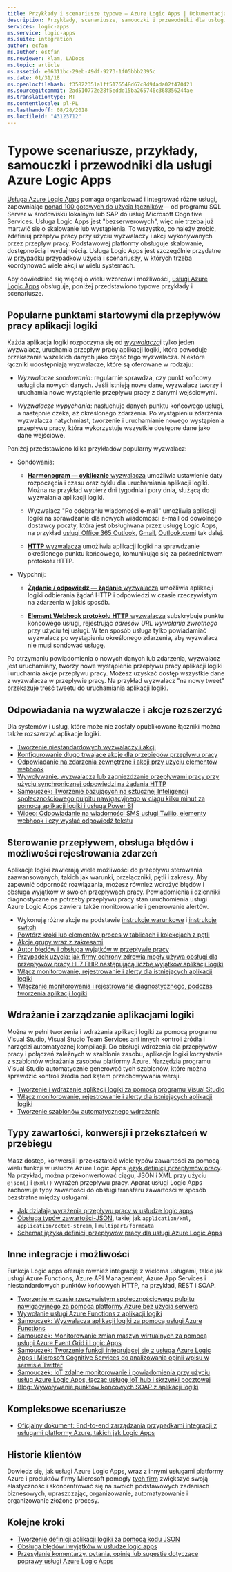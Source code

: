 ```yaml
---
title: Przykłady i scenariusze typowe — Azure Logic Apps | Dokumentacja firmy Microsoft
description: Przykłady, scenariusze, samouczki i przewodniki dla usługi Azure Logic Apps
services: logic-apps
ms.service: logic-apps
ms.suite: integration
author: ecfan
ms.author: estfan
ms.reviewer: klam, LADocs
ms.topic: article
ms.assetid: e06311bc-29eb-49df-9273-1f05bbb2395c
ms.date: 01/31/18
ms.openlocfilehash: f35822351a1ff5176548d67c8d94ada02f470421
ms.sourcegitcommit: 2ad510772e28f5eddd15ba265746c368356244ae
ms.translationtype: MT
ms.contentlocale: pl-PL
ms.lasthandoff: 08/28/2018
ms.locfileid: "43123712"
---
```

# <a name="common-scenarios-examples-tutorials-and-walkthroughs-for-azure-logic-apps"></a>Typowe scenariusze, przykłady, samouczki i przewodniki dla usługi Azure Logic Apps

[Usługa Azure Logic Apps](../logic-apps/logic-apps-overview.md) pomaga organizować i integrować różne usługi, zapewniając [ponad 100 gotowych do użycia łączników](../connectors/apis-list.md)— od programu SQL Server w środowisku lokalnym lub SAP do usług Microsoft Cognitive Services. Usługa Logic Apps jest "bezserwerowych", więc nie trzeba już martwić się o skalowanie lub wystąpienia. To wszystko, co należy zrobić, zdefiniuj przepływ pracy przy użyciu wyzwalaczy i akcji wykonywanych przez przepływ pracy. Podstawowej platformy obsługuje skalowanie, dostępnością i wydajnością. Usługa Logic Apps jest szczególnie przydatne w przypadku przypadków użycia i scenariuszy, w których trzeba koordynować wiele akcji w wielu systemach.

Aby dowiedzieć się więcej o wielu wzorców i możliwości, [usługi Azure Logic Apps](../logic-apps/logic-apps-overview.md) obsługuje, poniżej przedstawiono typowe przykłady i scenariusze.

## <a name="popular-starting-points-for-logic-app-workflows"></a>Popularne punktami startowymi dla przepływów pracy aplikacji logiki

Każda aplikacja logiki rozpoczyna się od [ *wyzwalacza*](../logic-apps/logic-apps-overview.md#logic-app-concepts)i tylko jeden wyzwalacz, uruchamia przepływ pracy aplikacji logiki, która powoduje przekazanie wszelkich danych jako część tego wyzwalacza. Niektóre łączniki udostępniają wyzwalacze, które są oferowane w rodzaju:

* *Wyzwalacze sondowania*: regularnie sprawdza, czy punkt końcowy usługi dla nowych danych. Jeśli istnieją nowe dane, wyzwalacz tworzy i uruchamia nowe wystąpienie przepływu pracy z danymi wejściowymi.

* *Wyzwalacze wypychania*: nasłuchuje danych punktu końcowego usługi, a następnie czeka, aż określonego zdarzenia. Po wystąpieniu zdarzenia wyzwalacza natychmiast, tworzenie i uruchamianie nowego wystąpienia przepływu pracy, która wykorzystuje wszystkie dostępne dane jako dane wejściowe.

Poniżej przedstawiono kilka przykładów popularny wyzwalacz:

* Sondowania: 

  * [**Harmonogram — cyklicznie** wyzwalacza](../connectors/connectors-native-recurrence.md) umożliwia ustawienie daty rozpoczęcia i czasu oraz cyklu dla uruchamiania aplikacji logiki. 
  Można na przykład wybierz dni tygodnia i pory dnia, służącą do wyzwalania aplikacji logiki.

  * Wyzwalacz "Po odebraniu wiadomości e-mail" umożliwia aplikacji logiki na sprawdzanie dla nowych wiadomości e-mail od dowolnego dostawcy poczty, która jest obsługiwana przez usługę Logic Apps, na przykład [usługi Office 365 Outlook](../connectors/connectors-create-api-office365-outlook.md), [Gmail](https://docs.microsoft.com/connectors/gmail/), [ Outlook.com](https://docs.microsoft.com/connectors/outlook/)i tak dalej.

  * [ **HTTP** wyzwalacza](../connectors/connectors-native-http.md) umożliwia aplikacji logiki na sprawdzanie określonego punktu końcowego, komunikując się za pośrednictwem protokołu HTTP.
  
* Wypchnij:

  * [ **Żądanie / odpowiedź — żądanie** wyzwalacza](../connectors/connectors-native-reqres.md) umożliwia aplikacji logiki odbierania żądań HTTP i odpowiedzi w czasie rzeczywistym na zdarzenia w jakiś sposób.

  * [ **Element Webhook protokołu HTTP** wyzwalacza](../connectors/connectors-native-webhook.md) subskrybuje punktu końcowego usługi, rejestrując *adresów URL wywołania zwrotnego* przy użyciu tej usługi. 
  W ten sposób usługa tylko powiadamiać wyzwalacz po wystąpieniu określonego zdarzenia, aby wyzwalacz nie musi sondować usługę.

Po otrzymaniu powiadomienia o nowych danych lub zdarzenia, wyzwalacz jest uruchamiany, tworzy nowe wystąpienie przepływu pracy aplikacji logiki i uruchamia akcje przepływu pracy. Możesz uzyskać dostęp wszystkie dane z wyzwalacza w przepływie pracy. Na przykład wyzwalacz "na nowy tweet" przekazuje treść tweetu do uruchamiania aplikacji logiki. 

## <a name="respond-to-triggers-and-extend-actions"></a>Odpowiadania na wyzwalacze i akcje rozszerzyć

Dla systemów i usług, które może nie zostały opublikowane łączniki można także rozszerzyć aplikacje logiki.

* [Tworzenie niestandardowych wyzwalaczy i akcji](../logic-apps/logic-apps-create-api-app.md)
* [Konfigurowanie długo trwające akcje dla przebiegów przepływu pracy](../logic-apps/logic-apps-create-api-app.md)
* [Odpowiadanie na zdarzenia zewnętrzne i akcji przy użyciu elementów webhook](../logic-apps/logic-apps-create-api-app.md)
* [Wywoływanie, wyzwalacza lub zagnieżdżanie przepływami pracy przy użyciu synchronicznej odpowiedzi na żądania HTTP](../logic-apps/logic-apps-http-endpoint.md)
* [Samouczek: Tworzenie bazujących na sztucznej Inteligencji społecznościowego pulpitu nawigacyjnego w ciągu kilku minut za pomocą aplikacji logiki i usługą Power BI](http://aka.ms/logicappsdemo)
* [Wideo: Odpowiadanie na wiadomości SMS usługi Twilio, elementy webhook i czy wysłać odpowiedź tekstu](https://channel9.msdn.com/Blogs/Windows-Azure/Azure-Logic-Apps-Walkthrough-Webhook-Functions-and-an-SMS-Bot)

## <a name="control-flow-error-handling-and-logging-capabilities"></a>Sterowanie przepływem, obsługa błędów i możliwości rejestrowania zdarzeń

Aplikacje logiki zawierają wiele możliwości do przepływu sterowania zaawansowanych, takich jak warunki, przełączniki, pętli i zakresy. Aby zapewnić odporność rozwiązania, możesz również wdrożyć błędów i obsługa wyjątków w swoich przepływach pracy. Powiadomienia i dzienniki diagnostyczne na potrzeby przepływu pracy stan uruchomienia usługi Azure Logic Apps zawiera także monitorowanie i generowanie alertów.

* Wykonują różne akcje na podstawie [instrukcje warunkowe](../logic-apps/logic-apps-control-flow-conditional-statement.md) i [instrukcje switch](../logic-apps/logic-apps-control-flow-switch-statement.md)
* [Powtórz kroki lub elementów proces w tablicach i kolekcjach z pętli](../logic-apps/logic-apps-control-flow-loops.md)
* [Akcje grupy wraz z zakresami](../logic-apps/logic-apps-control-flow-run-steps-group-scopes.md)
* [Autor błędów i obsługa wyjątków w przepływie pracy](../logic-apps/logic-apps-exception-handling.md)
* [Przypadek użycia: jak firmy ochrony zdrowia mogły używa obsługi dla przepływów pracy HL7 FHIR następującą liczbę wyjątków aplikacji logiki](../logic-apps/logic-apps-scenario-error-and-exception-handling.md)
* [Włącz monitorowanie, rejestrowanie i alerty dla istniejących aplikacji logiki](../logic-apps/logic-apps-monitor-your-logic-apps.md)
* [Włączanie monitorowania i rejestrowania diagnostycznego, podczas tworzenia aplikacji logiki](../logic-apps/logic-apps-monitor-your-logic-apps-oms.md)

## <a name="deploy-and-manage-logic-apps"></a>Wdrażanie i zarządzanie aplikacjami logiki

Można w pełni tworzenia i wdrażania aplikacji logiki za pomocą programu Visual Studio, Visual Studio Team Services ani innych kontroli źródła i narzędzi automatycznej kompilacji. Do obsługi wdrożenia dla przepływów pracy i połączeń zależnych w szablonie zasobu, aplikacje logiki korzystanie z szablonów wdrażania zasobów platformy Azure. Narzędzia programu Visual Studio automatycznie generować tych szablonów, które można sprawdzić kontroli źródła pod kątem przechowywania wersji.

* [Tworzenie i wdrażanie aplikacji logiki za pomocą programu Visual Studio](../logic-apps/quickstart-create-logic-apps-with-visual-studio.md)
* [Włącz monitorowanie, rejestrowanie i alerty dla istniejących aplikacji logiki](../logic-apps/logic-apps-monitor-your-logic-apps.md)
* [Tworzenie szablonów automatycznego wdrażania](../logic-apps/logic-apps-create-deploy-template.md)

## <a name="content-types-conversions-and-transformations-within-a-run"></a>Typy zawartości, konwersji i przekształceń w przebiegu

Masz dostęp, konwersji i przekształcić wiele typów zawartości za pomocą wielu funkcji w usłudze Azure Logic Apps [język definicji przepływów pracy](http://aka.ms/logicappsdocs). Na przykład, można przekonwertować ciągu, JSON i XML przy użyciu `@json()` i `@xml()` wyrażeń przepływu pracy. Aparat usługi Logic Apps zachowuje typy zawartości do obsługi transferu zawartości w sposób bezstratne między usługami.

* [Jak działają wyrażenia przepływu pracy w usłudze logic apps](../logic-apps/logic-apps-author-definitions.md)
* [Obsługa typów zawartości-JSON](../logic-apps/logic-apps-content-type.md), takiej jak `application/xml`, `application/octet-stream`, i `multipart/formdata`
* [Schemat języka definicji przepływów pracy dla usługi Azure Logic Apps](http://aka.ms/logicappsdocs)

## <a name="other-integrations-and-capabilities"></a>Inne integracje i możliwości

Funkcja Logic apps oferuje również integrację z wieloma usługami, takie jak usługi Azure Functions, Azure API Management, Azure App Services i niestandardowych punktów końcowych HTTP, na przykład, REST i SOAP.

* [Tworzenie w czasie rzeczywistym społecznościowego pulpitu nawigacyjnego za pomocą platformy Azure bez użycia serwera](../logic-apps/logic-apps-scenario-social-serverless.md)
* [Wywołanie usługi Azure Functions z aplikacji logiki](../logic-apps/logic-apps-azure-functions.md)
* [Samouczek: Wyzwalacza aplikacji logiki za pomocą usługi Azure Functions](../logic-apps/logic-apps-scenario-function-sb-trigger.md)
* [Samouczek: Monitorowanie zmian maszyn wirtualnych za pomocą usługi Azure Event Grid i Logic Apps](../event-grid/monitor-virtual-machine-changes-event-grid-logic-app.md)
* [Samouczek: Tworzenie funkcji integrującej się z usługą Azure Logic Apps i Microsoft Cognitive Services do analizowania opinii wpisu w serwisie Twitter](../azure-functions/functions-twitter-email.md)
* [Samouczek: IoT zdalne monitorowanie i powiadomienia przy użyciu usług Azure Logic Apps, łącząc usługę IoT hub i skrzynki pocztowej](../iot-hub/iot-hub-monitoring-notifications-with-azure-logic-apps.md)
* [Blog: Wywoływanie punktów końcowych SOAP z aplikacji logiki](https://blogs.msdn.microsoft.com/logicapps/2016/04/07/using-soap-services-with-logic-apps/)

## <a name="end-to-end-scenarios"></a>Kompleksowe scenariusze

* [Oficjalny dokument: End-to-end zarządzania przypadkami integracji z usługami platformy Azure, takich jak Logic Apps](https://aka.ms/enterprise-integration-e2e-case-management-utilities-logic-apps)

## <a name="customer-stories"></a>Historie klientów

Dowiedz się, jak usługi Azure Logic Apps, wraz z innymi usługami platformy Azure i produktów firmy Microsoft pomogły [tych firm](https://aka.ms/logic-apps-customer-stories) zwiększyć swoją elastyczność i skoncentrować się na swoich podstawowych zadaniach biznesowych, upraszczając, organizowanie, automatyzowanie i organizowanie złożone procesy.

## <a name="next-steps"></a>Kolejne kroki

* [Tworzenie definicji aplikacji logiki za pomocą kodu JSON](../logic-apps/logic-apps-author-definitions.md)
* [Obsługa błędów i wyjątków w usłudze logic apps](../logic-apps/logic-apps-exception-handling.md)
* [Przesyłanie komentarzy, pytania, opinię lub sugestie dotyczące poprawy usługi Azure Logic Apps](https://feedback.azure.com/forums/287593-logic-apps)
